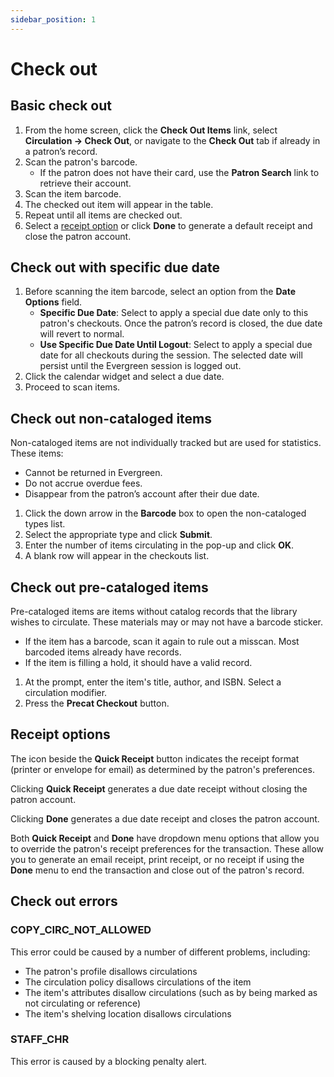 ```yaml
---
sidebar_position: 1
---
```


# Check out

## Basic check out

1. From the home screen, click the **Check Out Items** link, select **Circulation &rarr; Check Out**, or navigate to the **Check Out** tab if already in a patron’s record.
2. Scan the patron's barcode.
   - If the patron does not have their card, use the **Patron Search** link to retrieve their account.
3. Scan the item barcode.
4. The checked out item will appear in the table.
5. Repeat until all items are checked out.
6. Select a [receipt option](#receipt-options) or click **Done** to generate a default receipt and close the patron account.

## Check out with specific due date

1. Before scanning the item barcode, select an option from the **Date Options** field.
   - **Specific Due Date**: Select to apply a special due date only to this patron's checkouts. Once the patron’s record is closed, the due date will revert to normal.
   - **Use Specific Due Date Until Logout**: Select to apply a special due date for all checkouts during the session. The selected date will persist until the Evergreen session is logged out.
2. Click the calendar widget and select a due date.
3. Proceed to scan items.

## Check out non-cataloged items

Non-cataloged items are not individually tracked but are used for statistics. These items:

- Cannot be returned in Evergreen.
- Do not accrue overdue fees.
- Disappear from the patron’s account after their due date.

1. Click the down arrow in the **Barcode** box to open the non-cataloged types list.
2. Select the appropriate type and click **Submit**.
3. Enter the number of items circulating in the pop-up and click **OK**.
4. A blank row will appear in the checkouts list.

## Check out pre-cataloged items

Pre-cataloged items are items without catalog records that the library wishes to circulate. These materials may or may not have a barcode sticker.

- If the item has a barcode, scan it again to rule out a misscan. Most barcoded items already have records.
- If the item is filling a hold, it should have a valid record.

1. At the prompt, enter the item's title, author, and ISBN. Select a circulation modifier.
2. Press the **Precat Checkout** button.

## Receipt options

The icon beside the **Quick Receipt** button indicates the receipt format (printer or envelope for email) as determined by the patron's preferences.

Clicking **Quick Receipt** generates a due date receipt without closing the patron account.

Clicking **Done** generates a due date receipt and closes the patron account.

Both **Quick Receipt** and **Done** have dropdown menu options that allow you to override the patron's receipt preferences for the transaction. These allow you to generate an email receipt, print receipt, or no receipt if using the **Done** menu to end the transaction and close out of the patron's record.

## Check out errors
### COPY_CIRC_NOT_ALLOWED
This error could be caused by a number of different problems, including:
- The patron's profile disallows circulations
- The circulation policy disallows circulations of the item
- The item's attributes disallow circulations (such as by being marked as not circulating or reference)
- The item's shelving location disallows circulations

### STAFF_CHR
This error is caused by a blocking penalty alert.